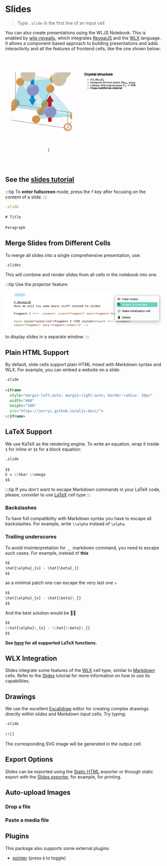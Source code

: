 # Slides

> Type `.slide` in the first line of an input cell

You can also create presentations using the WLJS Notebook. This is enabled by [wljs-revealjs](https://github.com/JerryI/wljs-revealjs), which integrates [RevealJS](https://revealjs.com) and the [WLX](frontend/Cell%20types/WLX.md) language. It allows a component-based approach to building presentations and adds interactivity and all the features of frontend cells, like the one shown below:

![](../../imgs/ezgif.com-optimize-15.gif)

## See the [slides tutorial](frontend/Advanced/Slides/Slides.md)

:::tip
To __enter fullscreen__ mode, press the `f` key after focusing on the content of a slide.
:::

```jsx
.slide

# Title

Paragraph
```

## Merge Slides from Different Cells

To merge all slides into a single comprehensive presentation, use:

```md
.slides
```

This will combine and render slides from all cells in the notebook into one.

:::tip
Use the projector feature:

![](../../imgs/Screenshot%202024-03-13%20at%2019.25.16.png)

to display slides in a separate window.
:::

## Plain HTML Support

By default, slide cells support plain HTML mixed with Markdown syntax and WLX. For example, you can embed a website on a slide:

```markdown
.slide

<iframe
  style="margin-left:auto; margin-right:auto; border-radius: 10px"
  width="600"
  height="500"
  src="https://jerryi.github.io/wljs-docs/">
</iframe>
```

## LaTeX Support

We use KaTeX as the rendering engine. To write an equation, wrap it inside `$` for inline or `$$` for a block equation:

```markdown
.slide

$$
E = \\hbar \\omega
$$
```


:::tip
If you don't want to escape Markdown commands in your LaTeX code, please, consider to use [LaTeX](frontend/Cell%20types/Many%20more.md#LaTeX) cell type
:::

### Backslashes
To have full compatibility with Markdown syntax you have to escape all backslashes. For example, write `\\alpha` instead of `\alpha`.

### Trailing underscores
To avoid misinterpretation for `__` markdown command, you need to escape such cases. For example, instead of __this__

```md
$$
\hat{\alpha}_{x} - \hat{\beta}_{}
$$
```

as a minimal patch one can escape the very last one ⤵️

```md
$$
\hat{\alpha}_{x} - \hat{\beta}\_{}
$$
```

And the best solution would be 👍🏼

```md
$$
\\hat{\alpha}\_{x} - \\hat{\\beta}\_{}
$$
```


__See [here](https://katex.org/docs/supported.html) for all supported LaTeX functions.__

## WLX Integration

Slides integrate some features of the [WLX](frontend/Cell%20types/WLX.md) cell type, similar to [Markdown](frontend/Cell%20types/Markdown.md) cells. Refer to the [Slides](frontend/Advanced/Slides/Slides.md) tutorial for more information on how to use its capabilities.

## Drawings

We use the excellent [Excalidraw](https://excalidraw.com/) editor for creating complex drawings directly within slides and Markdown input cells. Try typing:

```markdown
.slide

!![]
```

The corresponding SVG image will be generated in the output cell.

## Export Options

Slides can be exported using the [Static HTML](frontend/Exporting/Static%20HTML.md) exporter or through static export with the [Slides exporter](frontend/Reference/Slides/FrontSlidesSelected.md), for example, for printing.

## Auto-upload Images
### Drop a file
### Paste a media file

## Plugins

This package also supports some external plugins:
- [pointer](https://github.com/burnpiro/reveal-pointer) (press `Q` to toggle)

